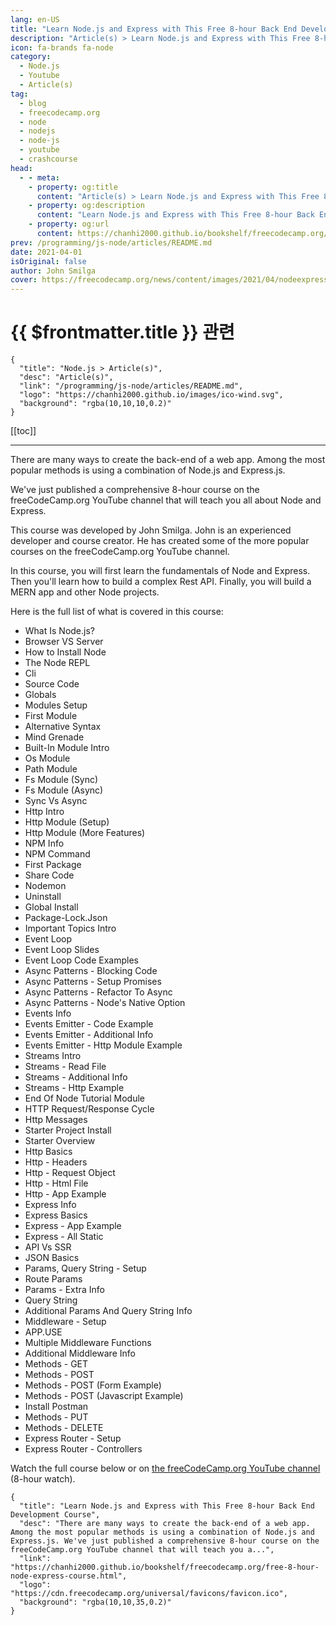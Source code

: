 ```yaml
---
lang: en-US
title: "Learn Node.js and Express with This Free 8-hour Back End Development Course"
description: "Article(s) > Learn Node.js and Express with This Free 8-hour Back End Development Course"
icon: fa-brands fa-node
category:
  - Node.js
  - Youtube
  - Article(s)
tag:
  - blog
  - freecodecamp.org
  - node
  - nodejs
  - node-js
  - youtube
  - crashcourse
head:
  - - meta:
    - property: og:title
      content: "Article(s) > Learn Node.js and Express with This Free 8-hour Back End Development Course"
    - property: og:description
      content: "Learn Node.js and Express with This Free 8-hour Back End Development Course"
    - property: og:url
      content: https://chanhi2000.github.io/bookshelf/freecodecamp.org/free-8-hour-node-express-course.html
prev: /programming/js-node/articles/README.md
date: 2021-04-01
isOriginal: false
author: John Smilga
cover: https://freecodecamp.org/news/content/images/2021/04/nodeexpress.png
---
```


# {{ $frontmatter.title }} 관련

```component VPCard
{
  "title": "Node.js > Article(s)",
  "desc": "Article(s)",
  "link": "/programming/js-node/articles/README.md",
  "logo": "https://chanhi2000.github.io/images/ico-wind.svg",
  "background": "rgba(10,10,10,0.2)"
}
```

[[toc]]

---

<SiteInfo
  name="Learn Node.js and Express with This Free 8-hour Back End Development Course"
  desc="There are many ways to create the back-end of a web app. Among the most popular methods is using a combination of Node.js and Express.js. We've just published a comprehensive 8-hour course on the freeCodeCamp.org YouTube channel that will teach you a..."
  url="https://freecodecamp.org/news/free-8-hour-node-express-course"
  logo="https://cdn.freecodecamp.org/universal/favicons/favicon.ico"
  preview="https://freecodecamp.org/news/content/images/2021/04/nodeexpress.png"/>

There are many ways to create the back-end of a web app. Among the most popular methods is using a combination of Node.js and Express.js.

We've just published a comprehensive 8-hour course on the freeCodeCamp.org YouTube channel that will teach you all about Node and Express.

This course was developed by John Smilga. John is an experienced developer and course creator. He has created some of the more popular courses on the freeCodeCamp.org YouTube channel.

In this course, you will first learn the fundamentals of Node and Express. Then you'll learn how to build a complex Rest API. Finally, you will build a MERN app and other Node projects.

Here is the full list of what is covered in this course:

- What Is Node.js?
- Browser VS Server
- How to Install Node
- The Node REPL
- Cli
- Source Code
- Globals
- Modules Setup
- First Module
- Alternative Syntax
- Mind Grenade
- Built-In Module Intro
- Os Module
- Path Module
- Fs Module (Sync)
- Fs Module (Async)
- Sync Vs Async
- Http Intro
- Http Module (Setup)
- Http Module (More Features)
- NPM Info
- NPM Command
- First Package
- Share Code
- Nodemon
- Uninstall
- Global Install
- Package-Lock.Json
- Important Topics Intro
- Event Loop
- Event Loop Slides
- Event Loop Code Examples
- Async Patterns - Blocking Code
- Async Patterns - Setup Promises
- Async Patterns - Refactor To Async
- Async Patterns - Node's Native Option
- Events Info
- Events Emitter - Code Example
- Events Emitter - Additional Info
- Events Emitter - Http Module Example
- Streams Intro
- Streams - Read File
- Streams - Additional Info
- Streams - Http Example
- End Of Node Tutorial Module
- HTTP Request/Response Cycle
- Http Messages
- Starter Project Install
- Starter Overview
- Http Basics
- Http - Headers
- Http - Request Object
- Http - Html File
- Http - App Example
- Express Info
- Express Basics
- Express - App Example
- Express - All Static
- API Vs SSR
- JSON Basics
- Params, Query String - Setup
- Route Params
- Params - Extra Info
- Query String
- Additional Params And Query String Info
- Middleware - Setup
- APP.USE
- Multiple Middleware Functions
- Additional Middleware Info
- Methods - GET
- Methods - POST
- Methods - POST (Form Example)
- Methods - POST (Javascript Example)
- Install Postman
- Methods - PUT
- Methods - DELETE
- Express Router - Setup
- Express Router - Controllers

Watch the full course below or on [<FontIcon icon="fa-brands fa-youtube"/>the freeCodeCamp.org YouTube channel](https://youtu.be/Oe421EPjeBE) (8-hour watch).

<VidStack src="youtube/Oe421EPjeBE" />

<!-- TODO: add ARTICLE CARD -->
```component VPCard
{
  "title": "Learn Node.js and Express with This Free 8-hour Back End Development Course",
  "desc": "There are many ways to create the back-end of a web app. Among the most popular methods is using a combination of Node.js and Express.js. We've just published a comprehensive 8-hour course on the freeCodeCamp.org YouTube channel that will teach you a...",
  "link": "https://chanhi2000.github.io/bookshelf/freecodecamp.org/free-8-hour-node-express-course.html",
  "logo": "https://cdn.freecodecamp.org/universal/favicons/favicon.ico",
  "background": "rgba(10,10,35,0.2)"
}
```
